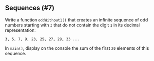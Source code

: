 ## Sequences (#7)

Write a function `oddWithout1()` that creates an infinite sequence of odd
numbers starting with `3` that do not contain the digit `1` in its decimal
representation:

```
3, 5, 7, 9, 23, 25, 27, 29, 33 ...
```

In `main()`, display on the console the sum of the first `20` elements of this
sequence.